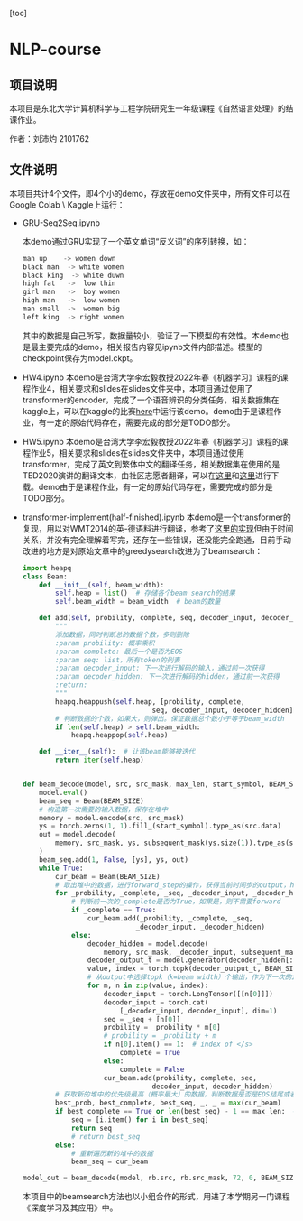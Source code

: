[toc]
# NLP-course
## 项目说明

本项目是东北大学计算机科学与工程学院研究生一年级课程《自然语言处理》的结课作业。

作者：刘沛灼 2101762

## 文件说明

本项目共计4个文件，即4个小的demo，存放在demo文件夹中，所有文件可以在Google Colab \ Kaggle上运行：

*   GRU-Seq2Seq.ipynb

    本demo通过GRU实现了一个英文单词“反义词”的序列转换，如：

    ```python
    man up    -> women down 
    black man  -> white women
    black king  -> white duwn 
    high fat   ->  low thin  
    girl man   ->  boy women 
    high man   ->  low women 
    man small  ->  women big 
    left king  -> right women
    ```
    其中的数据是自己所写，数据量较小，验证了一下模型的有效性。本demo也是最主要完成的demo，相关报告内容见ipynb文件内部描述。模型的checkpoint保存为model.ckpt。
*   HW4.ipynb
    本demo是台湾大学李宏毅教授2022年春《机器学习》课程的课程作业4，相关要求和slides在slides文件夹中，本项目通过使用了transformer的encoder，完成了一个语音辨识的分类任务，相关数据集在kaggle上，可以在kaggle的比赛[here](https://www.kaggle.com/competitions/ml2022spring-hw4)中运行该demo。demo由于是课程作业，有一定的原始代码存在，需要完成的部分是TODO部分。
*   HW5.ipynb
    本demo是台湾大学李宏毅教授2022年春《机器学习》课程的课程作业5，相关要求和slides在slides文件夹中，本项目通过使用transformer，完成了英文到繁体中文的翻译任务，相关数据集在使用的是TED2020演讲的翻译文本，由社区志愿者翻译，可以在[这里](https://github.com/yuhsinchan/ML2022-HW5Dataset/releases/download/v1.0.2/ted2020.tgz)和[这里](https://github.com/yuhsinchan/ML2022-HW5Dataset/releases/download/v1.0.2/test.tgz)进行下载。demo由于是课程作业，有一定的原始代码存在，需要完成的部分是TODO部分。
*   transformer-implement(half-finished).ipynb
    本demo是一个transformer的复现，用以对WMT2014的英-德语料进行翻译，参考了[这里的实现](http://www.egbenz.com/#/my_article/49)但由于时间关系，并没有完全理解着写完，还存在一些错误，还没能完全跑通，目前手动改进的地方是对原始文章中的greedysearch改进为了beamsearch：
    ```python
    import heapq
    class Beam:
        def __init__(self, beam_width):
            self.heap = list()  # 存储各个beam search的结果
            self.beam_width = beam_width  # beam的数量

        def add(self, probility, complete, seq, decoder_input, decoder_hidden):
            """
            添加数据，同时判断总的数据个数，多则删除
            :param probility: 概率乘积
            :param complete: 最后一个是否为EOS
            :param seq: list，所有token的列表
            :param decoder_input: 下一次进行解码的输入，通过前一次获得
            :param decoder_hidden: 下一次进行解码的hidden，通过前一次获得
            :return:
            """
            heapq.heappush(self.heap, [probility, complete,
                                    seq, decoder_input, decoder_hidden])
            # 判断数据的个数，如果大，则弹出。保证数据总个数小于等于beam_width
            if len(self.heap) > self.beam_width:
                heapq.heappop(self.heap)

        def __iter__(self):  # 让该beam能够被迭代
            return iter(self.heap)


    def beam_decode(model, src, src_mask, max_len, start_symbol, BEAM_SIZE):
        model.eval()
        beam_seq = Beam(BEAM_SIZE)
        # 构造第一次需要的输入数据，保存在堆中
        memory = model.encode(src, src_mask)
        ys = torch.zeros(1, 1).fill_(start_symbol).type_as(src.data)
        out = model.decode(
            memory, src_mask, ys, subsequent_mask(ys.size(1)).type_as(src.data)
        )
        beam_seq.add(1, False, [ys], ys, out)
        while True:
            cur_beam = Beam(BEAM_SIZE)
            # 取出堆中的数据，进行forward_step的操作，获得当前时间步的output，hidden
            for _probility, _complete, _seq, _decoder_input, _decoder_hidden in beam_seq:
                # 判断前一次的_complete是否为True，如果是，则不需要forward
                if _complete == True:
                    cur_beam.add(_probility, _complete, _seq,
                                _decoder_input, _decoder_hidden)
                else:
                    decoder_hidden = model.decode(
                        memory, src_mask, _decoder_input, subsequent_mask(ys.size(1)).type_as(src.data))
                    decoder_output_t = model.generator(decoder_hidden[:, -1])
                    value, index = torch.topk(decoder_output_t, BEAM_SIZE)
                    # 从output中选择topk（k=beam width）个输出，作为下一次的input
                    for m, n in zip(value, index):
                        decoder_input = torch.LongTensor([[n[0]]])
                        decoder_input = torch.cat(
                            [_decoder_input, decoder_input], dim=1)
                        seq = _seq + [n[0]]
                        probility = _probility * m[0]
                        # probility = _probility + m
                        if n[0].item() == 1:  # index of </s>
                            complete = True
                        else:
                            complete = False
                        cur_beam.add(probility, complete, seq,
                                    decoder_input, decoder_hidden)
            # 获取新的堆中的优先级最高（概率最大）的数据，判断数据是否是EOS结尾或者是否达到最大长度，如果是，停止迭代
            best_prob, best_complete, best_seq, _, _ = max(cur_beam)
            if best_complete == True or len(best_seq) - 1 == max_len:  # 减去</s>
                seq = [i.item() for i in best_seq]
                return seq
                # return best_seq
            else:
                # 重新遍历新的堆中的数据
                beam_seq = cur_beam

    model_out = beam_decode(model, rb.src, rb.src_mask, 72, 0, BEAM_SIZE=3)
    ```
    本项目中的beamsearch方法也以小组合作的形式，用进了本学期另一门课程《深度学习及其应用》中。



